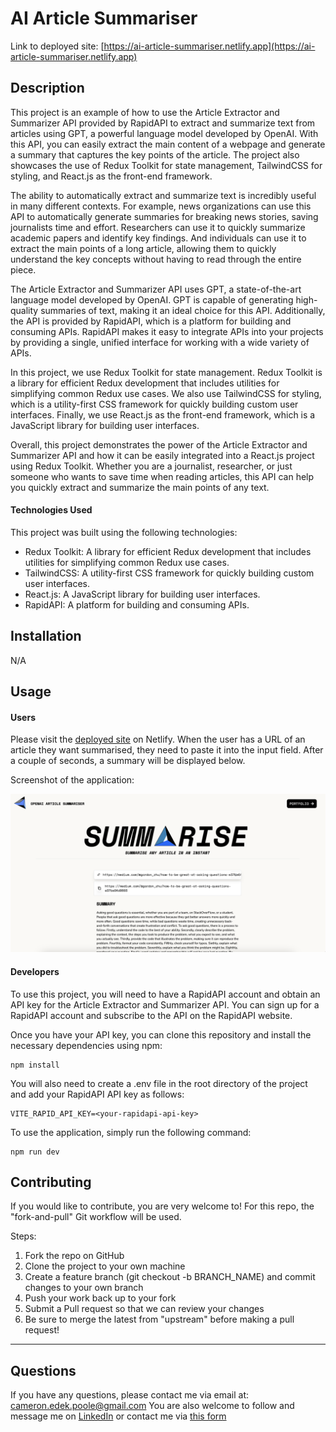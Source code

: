 # AI Article Summariser

Link to deployed site: [https://ai-article-summariser.netlify.app](https://ai-article-summariser.netlify.app)

## Description 

This project is an example of how to use the Article Extractor and Summarizer API provided by RapidAPI to extract and summarize text from articles using GPT, a powerful language model developed by OpenAI. With this API, you can easily extract the main content of a webpage and generate a summary that captures the key points of the article. The project also showcases the use of Redux Toolkit for state management, TailwindCSS for styling, and React.js as the front-end framework.

The ability to automatically extract and summarize text is incredibly useful in many different contexts. For example, news organizations can use this API to automatically generate summaries for breaking news stories, saving journalists time and effort. Researchers can use it to quickly summarize academic papers and identify key findings. And individuals can use it to extract the main points of a long article, allowing them to quickly understand the key concepts without having to read through the entire piece.

The Article Extractor and Summarizer API uses GPT, a state-of-the-art language model developed by OpenAI. GPT is capable of generating high-quality summaries of text, making it an ideal choice for this API. Additionally, the API is provided by RapidAPI, which is a platform for building and consuming APIs. RapidAPI makes it easy to integrate APIs into your projects by providing a single, unified interface for working with a wide variety of APIs.

In this project, we use Redux Toolkit for state management. Redux Toolkit is a library for efficient Redux development that includes utilities for simplifying common Redux use cases. We also use TailwindCSS for styling, which is a utility-first CSS framework for quickly building custom user interfaces. Finally, we use React.js as the front-end framework, which is a JavaScript library for building user interfaces.

Overall, this project demonstrates the power of the Article Extractor and Summarizer API and how it can be easily integrated into a React.js project using Redux Toolkit. Whether you are a journalist, researcher, or just someone who wants to save time when reading articles, this API can help you quickly extract and summarize the main points of any text.

#### Technologies Used
This project was built using the following technologies:

- Redux Toolkit: A library for efficient Redux development that includes utilities for simplifying common Redux use cases.
- TailwindCSS: A utility-first CSS framework for quickly building custom user interfaces.
- React.js: A JavaScript library for building user interfaces.
- RapidAPI: A platform for building and consuming APIs.

## Installation 
N/A

## Usage

#### Users 
Please visit the [deployed site](https://ai-article-summariser.netlify.app) on Netlify. When the user has a URL of an article they want summarised, they need to paste it into the input field. After a couple of seconds, a summary will be displayed below. 


Screenshot of the application: 

![Article Summariser](./src/assets/screenshot.png)

#### Developers

To use this project, you will need to have a RapidAPI account and obtain an API key for the Article Extractor and Summarizer API. You can sign up for a RapidAPI account and subscribe to the API on the RapidAPI website.

Once you have your API key, you can clone this repository and install the necessary dependencies using npm:
```
npm install 
```

You will also need to create a .env file in the root directory of the project and add your RapidAPI API key as follows:
```
VITE_RAPID_API_KEY=<your-rapidapi-api-key>
```

To use the application, simply run the following command:
```
npm run dev
```

## Contributing 
If you would like to contribute, you are very welcome to! For this repo, the "fork-and-pull" Git workflow will be used.

Steps:

1. Fork the repo on GitHub
2. Clone the project to your own machine
3. Create a feature branch (git checkout -b BRANCH_NAME) and commit changes to your own branch
4. Push your work back up to your fork
5. Submit a Pull request so that we can review your changes
6. Be sure to merge the latest from "upstream" before making a pull request!

---
## Questions
If you have any questions, please contact me via email at: cameron.edek.poole@gmail.com
You are also welcome to follow and message me on [LinkedIn](https://www.linkedin.com/in/cam-edek-poole/) or contact me via [this form](https://cedekpoole.com/contact)


